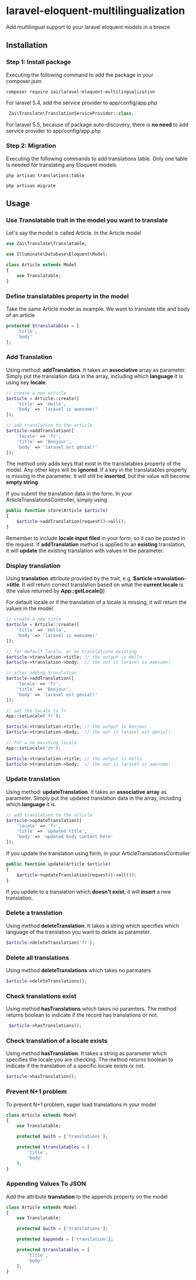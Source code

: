# laravel-eloquent-multilingualization

Add multilingual support to your laravel eloquent models in a breeze

## Installation

### Step 1: Install package

Executing the following command to add the package in your composer.json

```shell
composer require zai/laravel-eloquent-multilingualization
```

For laravel 5.4, add the service provider to app/config/app.php

```php
 Zai\Translate\TranslationServiceProvider::class,
```

For laravel 5.5, because of package auto-discovery, there is **no need** to add service provider to app/config/app.php

### Step 2: Migration

Executing the following commands to add translations table. Only one table is needed for translating any Eloquent models 

```command
php artisan translations:table

php artisan migrate
```

## Usage

### Use Translatable trait in the model you want to translate

Let's say the model is called Article. In the Article model

``` php
use Zai\Translate\Translatable;

use Illuminate\Database\Eloquent\Model;

class Article extends Model
{
    use Translatable;
}
```

### Define translatables property in the model

Take the same Article model as example. We want to translate title and body of an article

``` php
protected $translatables = [
    'title',
    'body'
];
```

### Add Translation

Using method: **addTranslation**. It takes an **associative** array as parameter. Simply put the translation data in the array, including which **language** it is using key **locale**.

```php
// create a new article
$article = Article::create([
    'title' => 'Hello',
    'body' => 'laravel is awesome!'
]);

// add translation to the article
$article->addTranslation([
    'locale' => 'fr',
    'title' => 'Bonjour',
    'body' => 'laravel est génial!'
]);
```

The method only adds keys that exist in the translatables property of the model. Any other keys will be **ignored**. If a key in the translatables property is missing in the parameter. It will still be **inserted**, but the value will become **empty string**.

If you submit the translation data in the form. In your ArticleTranslationsController, simply using

```php
public function store(Article $article)
{
    $article->addTranslation(request()->all();
}
```

Remember to include **locale input filed** in your form, so it can be posted in the request. If **addTranslation** method is applied to an **existing** translation, it will **update** the existing translation with values in the parameter.

### Display translation

Using **translation** attribute provided by the trait, e.g, **$article->translation->title**.  It will return correct translation based on what the **current locale** is (the value returned by **App::getLocale()**)

For default locale or if the translation of a locale is missing, it will return the values in the model.

```php
// create a new title
$article = Article::create([
    'title' => 'Hello',
    'body' => 'laravel is awesome!'
]);

// for default locale, or no translations existing
$article->translation->title; // the output is Hello
$article->translation->body;  // the out is laravel is awesome!

// after adding translation
$article->addTranslation([
    'locale' => 'fr',
    'title' => 'Bonjour',
    'body' => 'laravel est génial!'
]);

// set the locale to fr
App::setLocale('fr');

$article->translation->title; // the output is Bonjour
$article->translation->body;  // the out is laravel est génial!

// for a no existing locale
App::setLocale('zh');

$article->translation->title; // the output is Hello
$article->translation->body;  // the out is laravel is awesome!
```

### Update translation

Using method: **updateTranslation**. It takes an **associative array** as parameter. Simply put the updated translation data in the array, including which **language** it is.

``` php
// add translation to the article
$article->updateTranslation([
    'locale' => 'fr',
    'title' => 'updated title',
    'body' => 'updated body content here'
]);
```

If you update the translation using form, in your ArticleTranslationsController

```php
public function update(Article $article)
{
    $article->updateTranslation(request()->all());
}
```

If you update to a translation which **doesn't exist**, it will **insert** a new translation.

### Delete a translation

Using method **deleteTranslation**. It takes a string which specifies which language of the translation you want to delete as parameter.

```php
$article->deleteTranslation('fr');
```

### Delete all translations

Using method **deleteTranslations** which takes no parmaters

```php
$article->deleteTranslations();
```

### Check translations exist

Using method **hasTranslations** which takes no paramters. The method returns boolean to indicate if the record has translations or not.

```php
 $article->hasTranslations();
```

### Check translation of a locale exists

Using method **hasTranslation**. It takes a string as parameter which specifies the locale you are checking. The method returns boolean to indicate if the translation of a specific locale exists or not.

```php
$article->hasTranslation();
```

### Prevent N+1 problem

To prevent N+1 problem, eager load translations in your model

```php
class Article extends Model
{
    use Translatable;

    protected $with = ['translations'];

    protected $translatables = [
        'title',
        'body'
    ];
}
```

### Appending Values To JSON

Add the attribute **translation** to the appends property on the model

```php
class Article extends Model
{
    use Translatable;

    protected $with = ['translations'];

    protected $appends = ['translation'];

    protected $translatables = [
        'title',
        'body'
    ];
}
```
